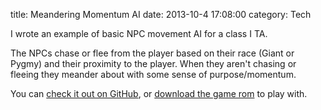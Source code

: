 title: Meandering Momentum AI
date: 2013-10-4 17:08:00
category: Tech

I wrote an example of basic NPC movement AI for a class I TA.

The NPCs chase or flee from the player based on their race (Giant or Pygmy) and their proximity to the player. When they aren't chasing or fleeing they meander about with some sense of purpose/momentum.

You can [check it out on GitHub](https://github.com/pmallory/MeanderingMomentumAI), or [download the game rom](/static/bin/MeanderingMomentumAI.gba) to play with.
